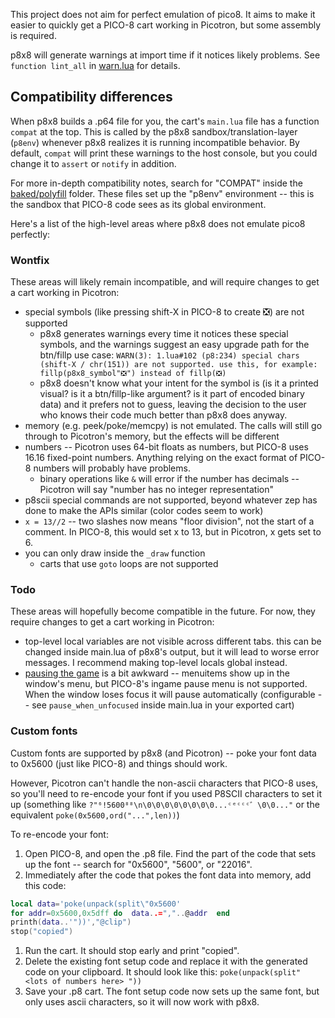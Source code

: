 This project does not aim for perfect emulation of pico8. It aims to make it easier to quickly get a PICO-8 cart working in Picotron, but some assembly is required.

p8x8 will generate warnings at import time if it notices likely problems. See `function lint_all` in [warn.lua](https://github.com/pancelor/p8x8/blob/main/src/warn.lua#L74-L89) for details.

## Compatibility differences

When p8x8 builds a .p64 file for you, the cart's `main.lua` file has a function `compat` at the top. This is called by the p8x8 sandbox/translation-layer (`p8env`) whenever p8x8 realizes it is running incompatible behavior. By default, `compat` will print these warnings to the host console, but you could change it to `assert` or `notify` in addition.

For more in-depth compatibility notes, search for "COMPAT" inside the [baked/polyfill](https://github.com/pancelor/p8x8/tree/main/baked/polyfill) folder. These files set up the "p8env" environment -- this is the sandbox that PICO-8 code sees as its global environment.

Here's a list of the high-level areas where p8x8 does not emulate pico8 perfectly:

### Wontfix

These areas will likely remain incompatible, and will require changes to get a cart working in Picotron:

- special symbols (like pressing shift-X in PICO-8 to create ❎) are not supported
	- p8x8 generates warnings every time it notices these special symbols, and the warnings suggest an easy upgrade path for the btn/fillp use case: `WARN(3): 1.lua#102 (p8:234) special chars (shift-X / chr(151)) are not supported. use this, for example: fillp(p8x8_symbol"❎") instead of fillp(❎)`
	- p8x8 doesn't know what your intent for the symbol is (is it a printed visual? is it a btn/fillp-like argument? is it part of encoded binary data) and it prefers not to guess, leaving the decision to the user who knows their code much better than p8x8 does anyway.
- memory (e.g. peek/poke/memcpy) is not emulated. The calls will still go through to Picotron's memory, but the effects will be different
- numbers -- Picotron uses 64-bit floats as numbers, but PICO-8 uses 16.16 fixed-point numbers. Anything relying on the exact format of PICO-8 numbers will probably have problems.
	- binary operations like `&` will error if the number has decimals -- Picotron will say "number has no integer representation"
- p8scii special commands are not supported, beyond whatever zep has done to make the APIs similar (color codes seem to work)
- `x = 13//2` -- two slashes now means "floor division", not the start of a comment. In PICO-8, this would set x to 13, but in Picotron, x gets set to 6.
- you can only draw inside the `_draw` function
	- carts that use `goto` loops are not supported

### Todo

These areas will hopefully become compatible in the future. For now, they require changes to get a cart working in Picotron:

- top-level local variables are not visible across different tabs. this can be changed inside main.lua of p8x8's output, but it will lead to worse error messages. I recommend making top-level locals global instead.
- [pausing the game](https://github.com/pancelor/p8x8/issues/7) is a bit awkward -- menuitems show up in the window's menu, but PICO-8's ingame pause menu is not supported. When the window loses focus it will pause automatically (configurable -- see `pause_when_unfocused` inside main.lua in your exported cart)

### Custom fonts

Custom fonts are supported by p8x8 (and Picotron) -- poke your font data to 0x5600 (just like PICO-8) and things should work.

However, Picotron can't handle the non-ascii characters that PICO-8 uses, so you'll need to re-encode your font if you used P8SCII characters to set it up
(something like `?"⁶!5600⁸⁸\n\0\0\0\0\0\0\0\0...ᶜᵉᶜᶜᶜ゛\0\0..."` or the equivalent `poke(0x5600,ord("...",len))`)

To re-encode your font:

1. Open PICO-8, and open the .p8 file. Find the part of the code that sets up the font -- search for "0x5600", "5600", or "22016".
1. Immediately after the code that pokes the font data into memory, add this code:
```lua
local data='poke(unpack(split\"0x5600'
for addr=0x5600,0x5dff do  data..=","..@addr  end
printh(data..'"))',"@clip")
stop("copied")
```
1. Run the cart. It should stop early and print "copied".
1. Delete the existing font setup code and replace it with the generated code on your clipboard. It should look like this: `poke(unpack(split" <lots of numbers here> "))`
1. Save your .p8 cart. The font setup code now sets up the same font, but only uses ascii characters, so it will now work with p8x8.
